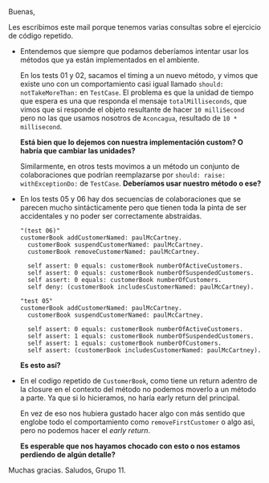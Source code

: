 Buenas,

Les escribimos este mail porque tenemos varias consultas sobre el ejercicio de
código repetido.

- Entendemos que siempre que podamos deberíamos intentar usar los métodos que ya
  están implementados en el ambiente.
  
  En los tests 01 y 02, sacamos el timing a un nuevo método, y vimos que existe
  uno con un comportamiento casi igual llamado `should: notTakeMoreThan:` en
  `TestCase`. El problema es que la unidad de tiempo que espera es una que
  responda el mensaje `totalMilliseconds`, que vimos que si responde el objeto
  resultante de hacer `10 milliSecond` pero no las que usamos nosotros de
  `Aconcagua`, resultado de `10 * millisecond`.

  **Está bien que lo dejemos con nuestra implementación custom? O habría que
  cambiar las unidades?**

  Similarmente, en otros tests movimos a un método un conjunto de colaboraciones
  que podrían reemplazarse por `should: raise: withExceptionDo:` de `TestCase`.
  **Deberíamos usar nuestro método o ese?**

- En los tests 05 y 06 hay dos secuencias de colaboraciones que se parecen mucho
  sintácticamente pero que tienen toda la pinta de ser accidentales y no poder
  ser correctamente abstraidas.

  ```
  "(test 06)"
  customerBook addCustomerNamed: paulMcCartney.
	customerBook suspendCustomerNamed: paulMcCartney.
	customerBook removeCustomerNamed: paulMcCartney.
	
	self assert: 0 equals: customerBook numberOfActiveCustomers.
	self assert: 0 equals: customerBook numberOfSuspendedCustomers.
	self assert: 0 equals: customerBook numberOfCustomers.
	self deny: (customerBook includesCustomerNamed: paulMcCartney).
  ```

  ```
  "test 05"
  customerBook addCustomerNamed: paulMcCartney.
	customerBook suspendCustomerNamed: paulMcCartney.
	
	self assert: 0 equals: customerBook numberOfActiveCustomers.
	self assert: 1 equals: customerBook numberOfSuspendedCustomers.
	self assert: 1 equals: customerBook numberOfCustomers.
	self assert: (customerBook includesCustomerNamed: paulMcCartney).
  ```

  **Es esto así?**

- En el codigo repetido de `CustomerBook`, como tiene un return adentro de la
  closure en el contexto del método no podemos moverlo a un método a parte. Ya
  que si lo hicieramos, no haría early return del principal.

  En vez de eso nos hubiera gustado hacer algo con más sentido que englobe todo
  el comportamiento como `removeFirstCustomer` o algo asi, pero no podemos
  hacer el _early return_.

  **Es esperable que nos hayamos chocado con esto o nos estamos perdiendo de
  algún detalle?**

Muchas gracias.
Saludos,
Grupo 11.
